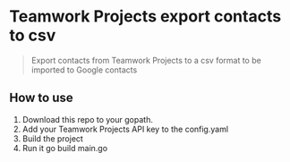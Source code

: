 #  Teamwork Projects export contacts to csv
> Export contacts from Teamwork Projects to a csv format to be imported to Google contacts


## How to use

1. Download this repo to your gopath.
2. Add your Teamwork Projects API key to the config.yaml
3. Build the project
4. Run it go build main.go
